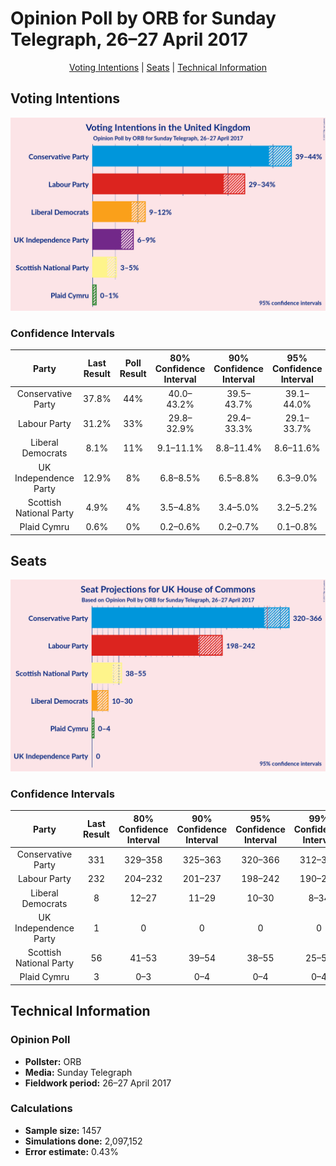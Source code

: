 # Opinion Poll by ORB for Sunday Telegraph, 26–27 April 2017

<p align="center"><a href="#voting-intentions">Voting Intentions</a> | <a href="#seats">Seats</a> | <a href="#technical-information">Technical Information</a></p>

## Voting Intentions

![Graph with voting intentions not yet produced](2017-04-27-ORB.png "Voting Intentions")

### Confidence Intervals

| Party | Last Result | Poll Result | 80% Confidence Interval | 90% Confidence Interval | 95% Confidence Interval | 99% Confidence Interval |
|:-----:|:-----------:|:-----------:|:-----------------------:|:-----------------------:|:-----------------------:|:-----------------------:|
| Conservative Party | 37.8% | 44% | 40.0–43.2% |39.5–43.7% |39.1–44.0% |38.3–44.8% |
| Labour Party | 31.2% | 33% | 29.8–32.9% |29.4–33.3% |29.1–33.7% |28.3–34.5% |
| Liberal Democrats | 8.1% | 11% | 9.1–11.1% |8.8–11.4% |8.6–11.6% |8.2–12.2% |
| UK Independence Party | 12.9% | 8% | 6.8–8.5% |6.5–8.8% |6.3–9.0% |6.0–9.5% |
| Scottish National Party | 4.9% | 4% | 3.5–4.8% |3.4–5.0% |3.2–5.2% |3.0–5.6% |
| Plaid Cymru | 0.6% | 0% | 0.2–0.6% |0.2–0.7% |0.1–0.8% |0.1–0.9% |

## Seats

![Graph with seats not yet produced](2017-04-27-ORB-seats.png "Seats")

### Confidence Intervals

| Party | Last Result | 80% Confidence Interval | 90% Confidence Interval | 95% Confidence Interval | 99% Confidence Interval |
|:-----:|:-----------:|:-----------------------:|:-----------------------:|:-----------------------:|:-----------------------:|
| Conservative Party | 331 | 329–358 |325–363 |320–366 |312–374 |
| Labour Party | 232 | 204–232 |201–237 |198–242 |190–250 |
| Liberal Democrats | 8 | 12–27 |11–29 |10–30 |8–34 |
| UK Independence Party | 1 | 0 |0 |0 |0 |
| Scottish National Party | 56 | 41–53 |39–54 |38–55 |25–57 |
| Plaid Cymru | 3 | 0–3 |0–4 |0–4 |0–4 |

## Technical Information

### Opinion Poll

+ **Pollster:** ORB
+ **Media:** Sunday Telegraph
+ **Fieldwork period:** 26–27 April 2017

### Calculations

+ **Sample size:** 1457
+ **Simulations done:** 2,097,152
+ **Error estimate:** 0.43%

